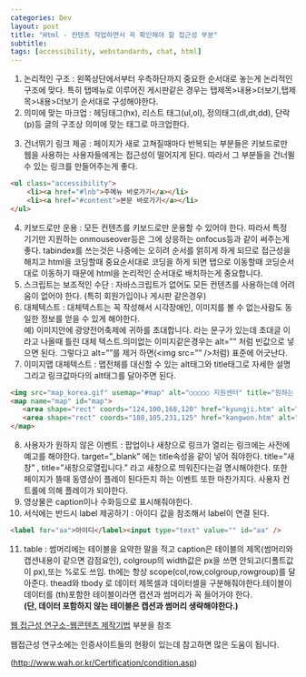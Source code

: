 ```yaml
---
categories: Dev
layout: post
title: "Html - 컨텐츠 작업하면서 꼭 확인해야 할 접근성 부분"
subtitle: 
tags: [accessibility, webstandards, chat, html]
---
```

1. 논리적인 구조 : 왼쪽상단에서부터 우측하단까지 중요한 순서대로 놓는게 논리적인 구조에 맞다. 특히 탭메뉴로 이루어진 게시판같은 경우는 탭제목&gt;내용&gt;더보기,탭제목&gt;내용&gt;더보기 순서대로 구성해야한다.
2. 의미에 맞는 마크업 : 헤딩태그(hx), 리스트 태그(ul,ol), 정의태그(dl,dt,dd), 단락(p)등 글의 구조상 의미에 맞는 태그로 마크업한다.
<!--more-->
3. 건너뛰기 링크 제공 : 페이지가 새로 고쳐질때마다 반복되는 부분들은 키보드로만 웹을 사용하는 사용자들에게는 접근성이 떨어지게 된다. 따라서 그 부분들을 건너뛸 수 있는 링크를 만들어주는게 좋다.
```html
<ul class="accessibility">
    <li><a href="#lnb">주메뉴 바로가기</a></li>
    <li><a href="#content">본문 바로가기</a></li>
</ul>
```

4. 키보드로만 운용 : 모든 컨텐츠를 키보드로만 운용할 수 있어야 한다. 따라서 특정 기기만 지원하는 onmouseover등은 그에 상응하는 onfocus등과 같이 써주는게 좋다.  tabindex를 쓰는것은 나중에는 오히려 순서를 얽히게 하게 되므로 접근성을 해치고 html을 코딩할때 중요순서대로 코딩을 하게 되면 탭으로 이동할때 코딩순서 대로 이동하기 때문에 html을 논리적인 순서대로 배치하는게 중요합니다.
5. 스크립트는 보조적인 수단 : 자바스크립트가 없어도 모든 컨텐츠를 사용하는데 어려움이 없어야 한다. (특히 회원가입이나 게시판 같은경우)
6. 대체텍스트 : 대체텍스트는 꼭 작성해서 시각장애인, 이미지를 볼 수 없는사람도 동일한 정보를 얻을 수 있게 해야한다.<br>
    예) 이미지안에 광양전어축제에 귀하를 초대합니다. 라는 문구가 있는데 초대글 이라고 나올때 틀린 대체 텍스트.의미없는 이미지같은경우는 alt=”” 처럼 빈값으로 넣으면 된다. 그렇다고 alt=””를 제거 하면(&lt;img src=”” /&gt;처럼) 표준에 어긋난다.
7. 이미지맵 대체텍스트 : 맵전체를 대신할 수 있는 alt태그와 title태그로 자세한 설명 그리고 링크값마다의 alt태그를 달아주면 된다.
```html
<img src="map_korea.gif" usemap="#map" alt="○○○○○ 지원센터" title="원하는 지역을 선택하시면, 해당지역내의 서비스센터와 자세한 위치를 보실 수 있습니다." />
<map name="map" id="map">
   <area shape="rect" coords="124,100,168,120" href="kyungji.htm" alt="경기도" onclick="ViewMap('window','kyungji.htm','432','430')" />
   <area shape="rect" coords="188,105,231,125" href="kangwon.htm" alt="강원도" onclick="ViewMap('window','kangwon.htm','432','430')" />
</map>
```

8. 사용자가 원하지 않은 이벤트 : 팝업이나 새창으로 링크가 열리는 링크에는 사전에 예고를 해야한다. target=”_blank” 에는 title속성을 같이 넣어 줘야한다. title=”새창” , title=”새창으로열립니다.” 라고 새창으로 띄워진다는걸 명시해야한다. 또한 페이지가 뜰때 동영상이 플레이 된다든지 하는 이벤트 또한 마찬가지다. 사용자 컨트롤에 의해 플레이가 되야한다. 
9. 영상물은 caption이나 수화등으로 표시해줘야한다.
10. 서식에는 반드시 label 제공하기 : 아이디 값을 참조해서 label이 연결 된다.
```html
<label for="aa">아이디</label><input type="text" value="" id="aa" />
```

11. table : 썸머리에는 테이블을 요약한 말을 적고 caption은 테이블의 제목(썸머리와 캡션내용이 같으면 감점요인), colgroup의 width값은 px을 쓰면 안되고(디폴트값이 px),또는 %로도 쓰임. th에는 항상 scope(col,row,colgroup,rowgroup)를 달아준다. thead와 tbody 로 데이터 제목셀과 데이터셀을 구분해줘야한다.테이블이 데이터를 (th)포함한 테이블이라면 캡션과 썸머리가 꼭 들어가야 한다. <br> <strong class="impt">(단, 데이터 포함하지 않는 테이블은 캡션과 썸머리 생략해야한다.)</strong>

<a href="https://www.wah.or.kr:444/Participation/technique.asp" title="새창" target="_blank" rel="noopener noreferrer" class="link">웹 접근성 연구소-웹콘텐츠 제작기법</a> 부분을 참조

웹접근성 연구소에는 인증사이트들의 현황이 있는데 참고하면 많은 도움이 됩니다.

(<a href="http://www.wah.or.kr/Certification/condition.asp" title="새창" target="_blank" class="link">http://www.wah.or.kr/Certification/condition.asp</a>)
